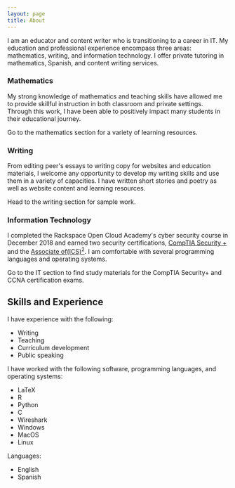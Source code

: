 ```yaml
---
layout: page
title: About
---
```


<p class="message">

I am an educator and content writer who is transitioning to a career in IT. My education and professional experience encompass three areas: mathematics, writing, and information technology. I offer private tutoring in mathematics, Spanish, and content writing services.

</p>


<!---
In the novel, *The Strange Case of Dr. Jeykll and Mr. Hyde*, Mr. Poole is Dr. Jekyll's virtuous and loyal butler. Similarly, Poole is an upstanding and effective butler that helps you build Jekyll themes. It's made by [@mdo](https://twitter.com/mdo).
--->
<!---
There are currently two themes built on Poole:
* [Hyde](http://hyde.getpoole.com)
* [Lanyon](http://lanyon.getpoole.com)
Learn more and contribute on [GitHub](https://github.com/poole).
--->

### Mathematics 

My strong knowledge of mathematics and teaching skills have allowed me to provide skillful instruction in both classroom and private settings. Through this work, I have been able to positively impact many students in their educational journey. 

Go to the mathematics section for a variety of learning resources. 

### Writing 

From editing peer's essays to writing copy for websites and education materials, I welcome any opportunity to develop my writing skills and use them in a variety of capacities. I have written short stories and poetry as well as website content and learning resources.

Head to the writing section for sample work. 


### Information Technology


I completed the Rackspace Open Cloud Academy's cyber security course in December 2018 and earned two security certifications, [CompTIA Security +](https://certification.comptia.org/certifications/security) and the [Associate of(ICS)<sup>2</sup>](https://www.isc2.org/Certifications/Associate). I am comfortable with several programming languages and operating systems.


Go to the IT section to find study materials for the CompTIA Security+ and CCNA certification exams. 


## Skills and Experience


I have experience with the following:
* Writing
* Teaching
* Curriculum development
* Public speaking



I have worked with the following software, programming languages, and operating systems:

* LaTeX
* R
* Python 
* C
* Wireshark
* Windows
* MacOS
* Linux

Languages: 

* English
* Spanish


<!---
* Built for [Jekyll](http://jekyllrb.com)
* Developed on GitHub and hosted for free on [GitHub Pages](https://pages.github.com)
* Coded with [Sublime Text 2](http://sublimetext.com), an amazing code editor
* Designed and developed while listening to music like [Blood Bros Trilogy](https://soundcloud.com/maddecent/sets/blood-bros-series)
--->
